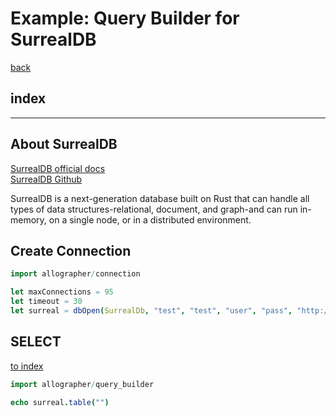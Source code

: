Example: Query Builder for SurrealDB
===
[back](../../README.md)

## index
<!--ts-->
<!--te-->

---

## About SurrealDB
[SurrealDB official docs](https://surrealdb.com/docs)  
[SurrealDB Github](https://github.com/surrealdb/surrealdb)

SurrealDB is a next-generation database built on Rust that can handle all types of data structures-relational, document, and graph-and can run in-memory, on a single node, or in a distributed environment.

## Create Connection
```nim
import allographer/connection

let maxConnections = 95
let timeout = 30
let surreal = dbOpen(SurrealDb, "test", "test", "user", "pass", "http://surreal", 8000, maxConnections, timeout, true, true).await()
```

## SELECT
[to index](#index)

```nim
import allographer/query_builder

echo surreal.table("")
```
